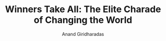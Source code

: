 ---
title: "Winners Take All: The Elite Charade of Changing the World"
author: "Anand Giridharadas"
isbn: "0451493249"
isbn13: "9780451493248"
rating: "5"
publisher: "Knopf Publishing Group"
pages: "288"
publishYear: "2018"
read: "2020"
goodreads_id: "37506348"
language: "en"
---